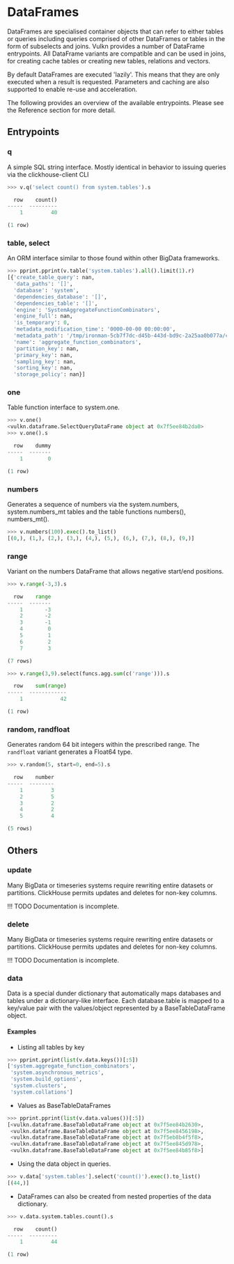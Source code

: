 # DataFrames

DataFrames are specialised container objects that can refer to either tables or queries including 
queries comprised of other DataFrames or tables in the form of subselects and joins. Vulkn provides 
a number of DataFrame entrypoints. All DataFrame variants are compatible and can be used in joins, 
for creating cache tables or creating new tables, relations and vectors.

By default DataFrames are executed 'lazily'. This means that they are only executed when a result is
requested. Parameters and caching are also supported to enable re-use and acceleration.

The following provides an overview of the available entrypoints. Please see the Reference section
for more detail.



## Entrypoints

### q

A simple SQL string interface. Mostly identical in behavior to issuing queries via the clickhouse-client CLI

```python
>>> v.q('select count() from system.tables').s 

  row    count()
-----  ---------
    1         40

(1 row)
```

### table, select

An ORM interface similar to those found within other BigData frameworks.

```python
>>> pprint.pprint(v.table('system.tables').all().limit(1).r)
[{'create_table_query': nan,
  'data_paths': '[]',
  'database': 'system',
  'dependencies_database': '[]',
  'dependencies_table': '[]',
  'engine': 'SystemAggregateFunctionCombinators',
  'engine_full': nan,
  'is_temporary': 0,
  'metadata_modification_time': '0000-00-00 00:00:00',
  'metadata_path': '/tmp/ironman-5cb7f7dc-d45b-443d-bd9c-2a25aa0b077a/clickhouse/metadata/systemaggregate_function_combinators.sql',
  'name': 'aggregate_function_combinators',
  'partition_key': nan,
  'primary_key': nan,
  'sampling_key': nan,
  'sorting_key': nan,
  'storage_policy': nan}]
```

### one

Table function interface to system.one.

```python
>>> v.one()
<vulkn.dataframe.SelectQueryDataFrame object at 0x7f5ee84b2da0>
>>> v.one().s

  row    dummy
-----  -------
    1        0

(1 row)
```

### numbers

Generates a sequence of numbers via the system.numbers, system.numbers_mt tables and the table 
functions numbers(), numbers_mt().

```python
>>> v.numbers(100).exec().to_list()
[(0,), (1,), (2,), (3,), (4,), (5,), (6,), (7,), (8,), (9,)]
```

### range

Variant on the numbers DataFrame that allows negative start/end positions.

```python
>>> v.range(-3,3).s

  row    range
-----  -------
    1       -3
    2       -2
    3       -1
    4        0
    5        1
    6        2
    7        3

(7 rows)

>>> v.range(3,9).select(funcs.agg.sum(c('range'))).s

  row    sum(range)
-----  ------------
    1            42

(1 row)
```

### random, randfloat

Generates random 64 bit integers within the prescribed range. The ```randfloat``` variant generates 
a Float64 type.

```python
>>> v.random(5, start=0, end=5).s

  row    number
-----  --------
    1         3
    2         5
    3         2
    4         2
    5         4

(5 rows)
```

## Others

### update

Many BigData or timeseries systems require rewriting entire datasets or partitions. ClickHouse permits 
updates and deletes for non-key columns.

!!! TODO
    Documentation is incomplete.

### delete

Many BigData or timeseries systems require rewriting entire datasets or partitions. ClickHouse permits 
updates and deletes for non-key columns.

!!! TODO
    Documentation is incomplete.

### data

Data is a special dunder dictionary that automatically maps databases and tables under a dictionary-like 
interface. Each database.table is mapped to a key/value pair with the values/object represented by a BaseTableDataFrame object.

#### Examples

* Listing all tables by key
```python
>>> pprint.pprint(list(v.data.keys())[:5])
['system.aggregate_function_combinators',
 'system.asynchronous_metrics',
 'system.build_options',
 'system.clusters',
 'system.collations']
```

* Values as BaseTableDataFrames
```python
>>> pprint.pprint(list(v.data.values())[:5])
[<vulkn.dataframe.BaseTableDataFrame object at 0x7f5ee84b2630>,
 <vulkn.dataframe.BaseTableDataFrame object at 0x7f5ee8456198>,
 <vulkn.dataframe.BaseTableDataFrame object at 0x7f5eb8b4f5f8>,
 <vulkn.dataframe.BaseTableDataFrame object at 0x7f5ee845d978>,
 <vulkn.dataframe.BaseTableDataFrame object at 0x7f5ee84b85f8>]
```

* Using the data object in queries.

```python
>>> v.data['system.tables'].select('count()').exec().to_list()
[(44,)]
```

* DataFrames can also be created from nested properties of the data dictionary.

```python
>>> v.data.system.tables.count().s

  row    count()
-----  ---------
    1         44

(1 row)
```
